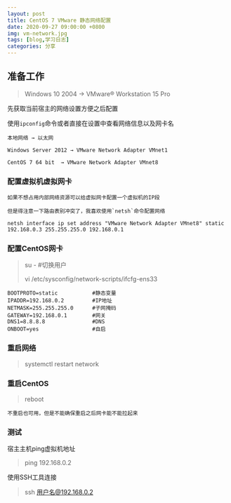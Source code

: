 ```yaml
---
layout: post
title: CentOS 7 VMware 静态网络配置
date: 2020-09-27 09:00:00 +0800
img: vm-network.jpg
tags: [blog,学习日志]
categories: 分享
---
```


## 准备工作

> Windows 10 2004  →  VMware® Workstation 15 Pro

先获取当前宿主的网络设置方便之后配置

使用`ipconfig`命令或者直接在设置中查看网络信息以及网卡名

    本地网络 → 以太网

    Windows Server 2012 → VMware Network Adapter VMnet1

    CentOS 7 64 bit  → VMware Network Adapter VMnet8

### 配置虚拟机虚拟网卡

    如果不想占用内部网络资源可以给虚拟网卡配置一个虚拟机的IP段

    但是得注意一下路由表别冲突了，我喜欢使用`netsh`命令配置网络 

```netsh interface ip set address "VMware Network Adapter VMnet8" static 192.168.0.3 255.255.255.0 192.168.0.1```

### 配置CentOS网卡

> su - #切换用户
>
> vi /etc/sysconfig/network-scripts/ifcfg-ens33

    BOOTPROTO=static           #静态变量
    IPADDR=192.168.0.2         #IP地址
    NETMASK=255.255.255.0      #子网掩码
    GATEWAY=192.168.0.1        #网关
    DNS1=8.8.8.8               #DNS
    ONBOOT=yes                 #自启
 
### 重启网络

> systemctl restart network  

### 重启CentOS

> reboot

    不重启也可用，但是不能确保重启之后网卡能不能拉起来

### 测试

宿主主机ping虚拟机地址

> ping 192.168.0.2

使用SSH工具连接

> ssh 用户名@192.168.0.2